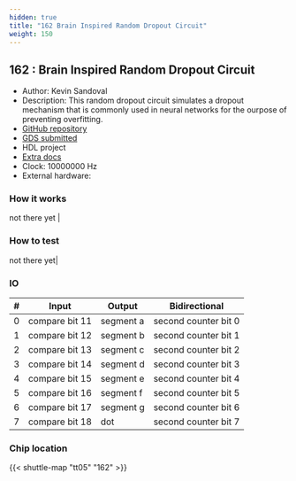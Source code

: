 ```yaml
---
hidden: true
title: "162 Brain Inspired Random Dropout Circuit"
weight: 150
---
```


## 162 : Brain Inspired Random Dropout Circuit

* Author: Kevin Sandoval
* Description: This random dropout circuit simulates a dropout mechanism that is commonly used in neural networks for the ourpose of preventing overfitting.
* [GitHub repository](https://github.com/Ksandov4/CHIPDESIGN)
* [GDS submitted](https://github.com/Ksandov4/CHIPDESIGN/actions/runs/6753094729)
* HDL project
* [Extra docs]()
* Clock: 10000000 Hz
* External hardware: 



### How it works

not there yet |


### How to test

not there yet|


### IO

| # | Input        | Output       | Bidirectional      |
|---|--------------|--------------| -------------------|
| 0 | compare bit 11  | segment a | second counter bit 0 |
| 1 | compare bit 12  | segment b | second counter bit 1 |
| 2 | compare bit 13  | segment c | second counter bit 2 |
| 3 | compare bit 14  | segment d | second counter bit 3 |
| 4 | compare bit 15  | segment e | second counter bit 4 |
| 5 | compare bit 16  | segment f | second counter bit 5 |
| 6 | compare bit 17  | segment g | second counter bit 6 |
| 7 | compare bit 18  | dot | second counter bit 7 |

### Chip location

{{< shuttle-map "tt05" "162" >}}
